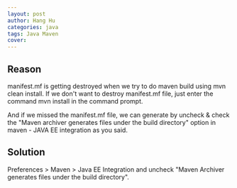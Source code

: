 ```yaml
---
layout: post
author: Hang Hu
categories: java
tags: Java Maven 
cover: 
---
```


## Reason

manifest.mf is getting destroyed when we try to do maven build using mvn clean install. If we don't want to destroy manifest.mf file, just enter the command mvn install in the command prompt.

And if we missed the manifest.mf file, we can generate by uncheck & check the "Maven archiver generates files under the build directory" option in maven - JAVA EE integration as you said.

## Solution

Preferences > Maven > Java EE Integration and uncheck "Maven Archiver generates files under the build directory".

